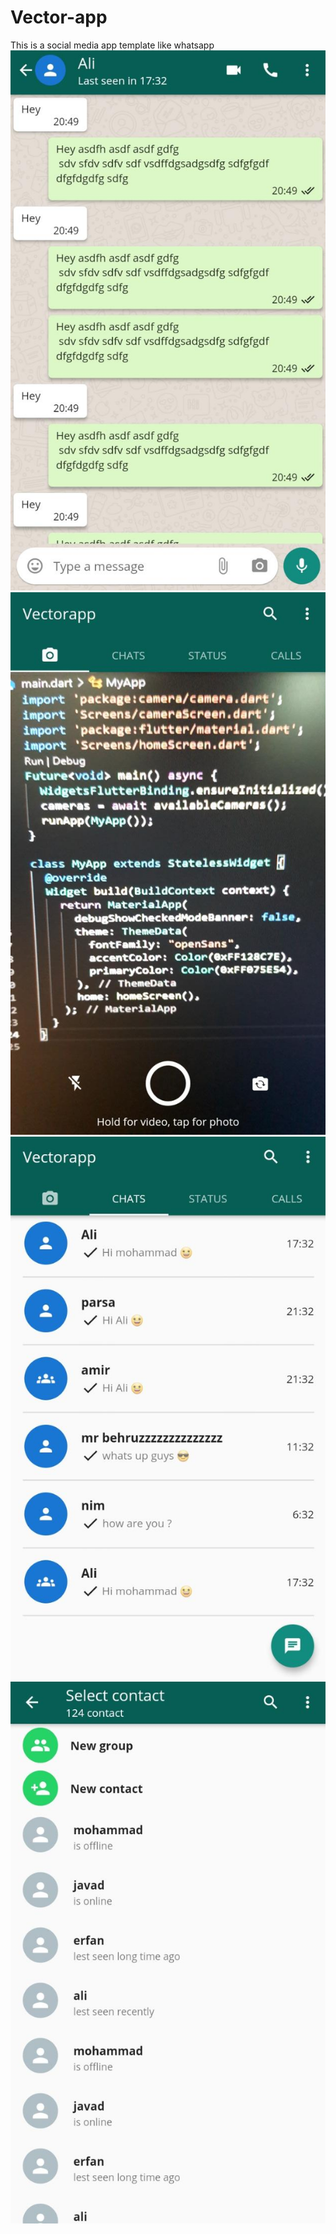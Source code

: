 # Vector-app
This is a social media app template like whatsapp
![alt text](https://github.com/vector-mj/Vector-app/blob/master/assets/1.jpg?raw=true)
![alt text](https://github.com/vector-mj/Vector-app/blob/master/assets/2.jpg?raw=true)
![alt text](https://github.com/vector-mj/Vector-app/blob/master/assets/3.jpg?raw=true)
![alt text](https://github.com/vector-mj/Vector-app/blob/master/assets/4.jpg?raw=true)
